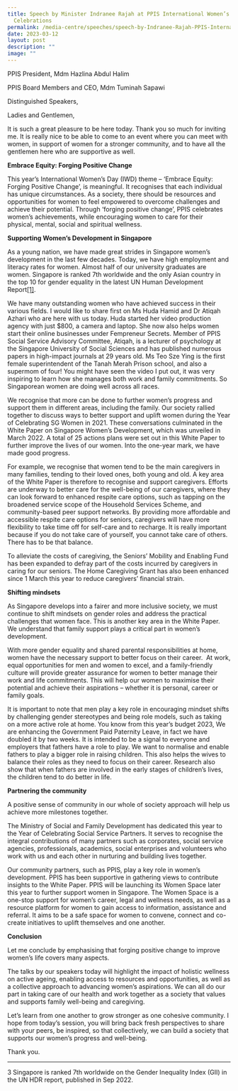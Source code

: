 ```yaml
---
title: Speech by Minister Indranee Rajah at PPIS International Women’s Day 2023
  Celebrations
permalink: /media-centre/speeches/speech-by-Indranee-Rajah-PPIS-International-Women-Day/
date: 2023-03-12
layout: post
description: ""
image: ""
---
```

PPIS President, Mdm Hazlina Abdul Halim

PPIS Board Members and CEO, Mdm Tuminah Sapawi

Distinguished Speakers,

Ladies and Gentlemen,

It is such a great pleasure to be here today. Thank you so much for inviting me. It is really nice to be able to come to an event where you can meet with women, in support of women for a stronger community, and to have all the gentlemen here who are supportive as well.

**Embrace Equity: Forging Positive Change**

This year’s International Women’s Day (IWD) theme – ‘Embrace Equity: Forging Positive Change’, is meaningful. It recognises that each individual has unique circumstances. As a society, there should be resources and opportunities for women to feel empowered to overcome challenges and achieve their potential. Through ‘forging positive change’, PPIS celebrates women’s achievements, while encouraging women to care for their physical, mental, social and spiritual wellness.

**Supporting Women’s Development in Singapore**

As a young nation, we have made great strides in Singapore women’s development in the last few decades. Today, we have high employment and literacy rates for women. Almost half of our university graduates are women. Singapore is ranked 7th worldwide and the only Asian country in the top 10 for gender equality in the latest UN Human Development Report[\[1\]](#_ftn1).

We have many outstanding women who have achieved success in their various fields. I would like to share first on Ms Huda Hamid and Dr Atiqah Azhari who are here with us today. Huda started her video production agency with just $800, a camera and laptop. She now also helps women start their online businesses under Fempreneur Secrets. Member of PPIS Social Service Advisory Committee, Atiqah, is a lecturer of psychology at the Singapore University of Social Sciences and has published numerous papers in high-impact journals at 29 years old. Ms Teo Sze Ying is the first female superintendent of the Tanah Merah Prison school, and also a supermom of four! You might have seen the video I put out, it was very inspiring to learn how she manages both work and family commitments. So Singaporean women are doing well across all races.

We recognise that more can be done to further women’s progress and support them in different areas, including the family. Our society rallied together to discuss ways to better support and uplift women during the Year of Celebrating SG Women in 2021. These conversations culminated in the White Paper on Singapore Women’s Development, which was unveiled in March 2022. A total of 25 actions plans were set out in this White Paper to further improve the lives of our women. Into the one-year mark, we have made good progress.

For example, we recognise that women tend to be the main caregivers in many families, tending to their loved ones, both young and old. A key area of the White Paper is therefore to recognise and support caregivers. Efforts are underway to better care for the well-being of our caregivers, where they can look forward to enhanced respite care options, such as tapping on the broadened service scope of the Household Services Scheme, and community-based peer support networks. By providing more affordable and accessible respite care options for seniors, caregivers will have more flexibility to take time off for self-care and to recharge. It is really important because if you do not take care of yourself, you cannot take care of others. There has to be that balance.

To alleviate the costs of caregiving, the Seniors’ Mobility and Enabling Fund has been expanded to defray part of the costs incurred by caregivers in caring for our seniors. The Home Caregiving Grant has also been enhanced since 1 March this year to reduce caregivers’ financial strain.

**Shifting mindsets**

As Singapore develops into a fairer and more inclusive society, we must continue to shift mindsets on gender roles and address the practical challenges that women face. This is another key area in the White Paper. We understand that family support plays a critical part in women’s development.

With more gender equality and shared parental responsibilities at home, women have the necessary support to better focus on their career.  At work, equal opportunities for men and women to excel, and a family-friendly culture will provide greater assurance for women to better manage their work and life commitments. This will help our women to maximise their potential and achieve their aspirations – whether it is personal, career or family goals.

It is important to note that men play a key role in encouraging mindset shifts by challenging gender stereotypes and being role models, such as taking on a more active role at home. You know from this year’s budget 2023, We are enhancing the Government Paid Paternity Leave, in fact we have doubled it by two weeks. It is intended to be a signal to everyone and employers that fathers have a role to play. We want to normalise and enable fathers to play a bigger role in raising children. This also helps the wives to balance their roles as they need to focus on their career. Research also show that when fathers are involved in the early stages of children’s lives, the children tend to do better in life.

**Partnering the community**

A positive sense of community in our whole of society approach will help us achieve more milestones together.

The Ministry of Social and Family Development has dedicated this year to the Year of Celebrating Social Service Partners. It serves to recognise the integral contributions of many partners such as corporates, social service agencies, professionals, academics, social enterprises and volunteers who work with us and each other in nurturing and building lives together.

Our community partners, such as PPIS, play a key role in women’s development. PPIS has been supportive in gathering views to contribute insights to the White Paper. PPIS will be launching its Women Space later this year to further support women in Singapore. The Women Space is a one-stop support for women’s career, legal and wellness needs, as well as a resource platform for women to gain access to information, assistance and referral. It aims to be a safe space for women to convene, connect and co-create initiatives to uplift themselves and one another.

**Conclusion**

Let me conclude by emphasising that forging positive change to improve women’s life covers many aspects.

The talks by our speakers today will highlight the impact of holistic wellness on active ageing, enabling access to resources and opportunities, as well as a collective approach to advancing women’s aspirations. We can all do our part in taking care of our health and work together as a society that values and supports family well-being and caregiving.

Let’s learn from one another to grow stronger as one cohesive community. I hope from today’s session, you will bring back fresh perspectives to share with your peers, be inspired, so that collectively, we can build a society that supports our women’s progress and well-being.

Thank you.

  

* * *

[](#_ftnref1)3 Singapore is ranked 7th worldwide on the Gender Inequality Index (GII) in the UN HDR report, published in Sep 2022.